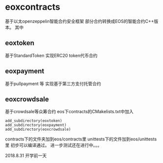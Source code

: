 # eoxcontracts
基于以太openzeppelin智能合约安全框架
部分合约转换成EOS的智能合约C++版本。
其中
## eoxtoken   
基于StandardToken 实现ERC20 token代币合约 
## eoxpayment
基于pullpayment 等 实现基于第三方支付托管合约
## eoxcrowdsale
基于crowdsale等众筹合约
eos下contracts的CMakelists.txt中加入

	add_subdirectory(eoxtoken)
	add_subdirectory(eoxpayment)
	add_subdirectory(eoxcrowdsale)

contracts下的文件夹加到eos/contracts里
unittests下的文件加到eos/unittests里
初步可以编译通过。
进一步测试还在进行中。。。  

2018.8.31 开学前一天